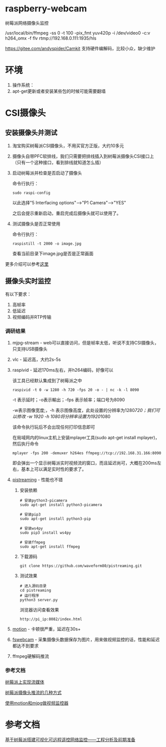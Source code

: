 # raspberry-webcam
树莓派网络摄像头监控

/usr/local/bin/ffmpeg -ss 0 -t 100 -pix_fmt yuv420p -i /dev/video0 -c:v h264_omx -f flv rtmp://192.168.0.111:1935/hls

https://gitee.com/andyspider/Camkit 支持硬件编解码，比较小众，缺少维护

# 环境
1. 操作系统：
2. apt-get更新或者安装某些包的时候可能需要翻墙

# CSI摄像头

## 安装摄像头并测试
1. 淘宝购买树莓派CSI摄像头，不用买官方正版，大约10多元
2. 摄像头自带PFC软排线，我们只需要把排线插入到树莓派摄像头CSI接口上（只有一个这种接口，看到排线就知道怎么插）
3. 启动树莓派并检查是否启动了摄像头

    命令行执行：
    ```
    sudo raspi-config
    ```
    以此选择"5 Interfacing options"-->"P1 Camera"-->"YES"

    之后会提示重新启动，重启完成后摄像头就可以使用了。

4. 测试摄像头是否正常使用

    命令行执行：
    ```
    raspistill -t 2000 -o image.jpg
    ```

    查看当前目录下image.jpg是否是正常画面

更多介绍可以参考[这里](https://blog.csdn.net/fhqlongteng/article/details/80433633)

## 摄像头实时监控
有以下要求：
1. 高帧率
2. 低延迟
3. 视频编码并RTP传输

### 调研结果
1. mjpg-stream - web可以直接访问，但是帧率太低，听说不支持CSI摄像头，只支持USB摄像头
2. vlc - 延迟高，大约2s-5s
3. raspivid - 延迟170ms左右，并h264编码，好像可以

    该工具已经默认集成到了树莓派之中
    ```
    raspivid -t 0 -w 1280 -h 720 -fps 20 -o - | nc -k -l 8090
    ```

    -t 表示延时；-o表示輸出；-fps 表示帧率；端口号为8090

    -w表示图像宽度;，-h 表示图像高度，此处设置的分辨率为1280*720；我们可以修改 -w 1920 -h 1080将分辨率设置为1920*1080

    该命令执行玩后不会出现任何打印信息即可

    在局域网内的linux主机上安装mplayer工具(sudo apt-get install mplayer)，然后执行命令
    
    ```
    mplayer -fps 200 -demuxer h264es ffmpeg://tcp://192.168.31.166:8090
    ```

    即会弹出一个显示树莓派实时视频流的窗口，而且延迟尚可，大概在200ms左右，基本上可以满足实时性的要求了。

4. [pistreaming](https://github.com/waveform80/pistreaming) - 性能也不错

    1. 安装依赖
        ```
        # 安装python3-picamera
        sudo apt-get install python3-picamera

        # 安装pip3
        sudo apt-get install python3-pip

        # 安装ws4py
        sudo pip3 install ws4py

        # 安装ffmpeg
        sudo apt-get install ffmpeg
        ```
    2. 下载源码
        ```
        git clone https://github.com/waveform80/pistreaming.git
        ```

    3. 测试效果
        ```
        # 进入源码目录
        cd pistreaming
        # 运行程序
        python3 server.py
        ```

        浏览器访问查看效果

        ```
        http://pi_ip:8082/index.html
        ```


5. [motion](https://motion-project.github.io/) - 卡顿很严重，延迟在30s+

6. [fswebcam](https://github.com/fsphil/fswebcam) - 采集摄像头数据保存为图片，用来做视频监控的话，性能和延迟都达不到要求

7. ffmpeg硬解码推流


### 参考文档
[树莓派上实现流媒体](https://blog.csdn.net/chiliaolm/article/details/51674691)

[树莓派摄像头推流的几种方式](https://blog.csdn.net/zz531987464/article/details/100087755)

[使用motion和mjpg做视频监控器](https://blog.csdn.net/u010900754/article/details/53097626/)


# 参考文档

[基于树莓派搭建可视化可远程遥控网络监控——工程分析及前期准备](https://blog.csdn.net/deng_xj/article/details/98464826)


